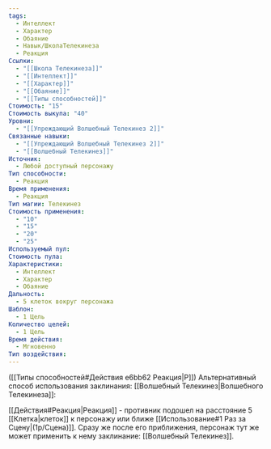 ```yaml
---
tags:
  - Интеллект
  - Характер
  - Обаяние
  - Навык/ШколаТелекинеза
  - Реакция
Ссылки:
  - "[[Школа Телекинеза]]"
  - "[[Интеллект]]"
  - "[[Характер]]"
  - "[[Обаяние]]"
  - "[[Типы способностей]]"
Стоимость: "15"
Стоимость выкупа: "40"
Уровни:
  - "[[Упреждающий Волшебный Телекинез 2]]"
Связанные навыки:
  - "[[Упреждающий Волшебный Телекинез 2]]"
  - "[[Волшебный Телекинез]]"
Источник:
  - Любой доступный персонажу
Тип способности:
  - Реакция
Время применения:
  - Реакция
Тип магии: Телекинез
Стоимость применения:
  - "10"
  - "15"
  - "20"
  - "25"
Используемый пул: 
Стоимость пула: 
Характеристики:
  - Интеллект
  - Характер
  - Обаяние
Дальность:
  - 5 клеток вокруг персонажа
Шаблон:
  - 1 Цель
Количество целей:
  - 1 Цель
Время действия:
  - Мгновенно
Тип воздействия:
---
```

([[Типы способностей#Действия e6bb62 Реакция|Р]]) Альтернативный способ использования заклинания: [[Волшебный Телекинез|Волшебного Телекинеза]]:

[[Действия#Реакция|Реакция]] - противник подошел на расстояние 5 [[Клетка|клеток]] к персонажу или ближе [[Использование#1 Раз за Сцену|(1р/Сцена)]]. Сразу же после его приближения, персонаж тут же может применить к нему заклинание: [[Волшебный Телекинез]].
